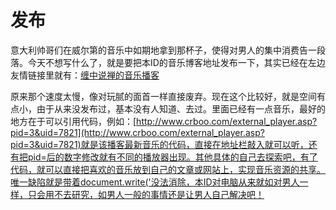 发布
====

			

  意大利帅哥们在威尔第的音乐中如期地拿到那杯子，使得对男人的集中消费告一段落。今天不想写什么了，就是要把本ID的音乐博客地址发布一下，其实已经在左边友情链接里就有：[缠中说禅的音乐播客](http://www.crboo.com/podcast.asp?domain=chzhshch)

  原来那个速度太慢，像对玩腻的面首一样直接废弃。现在这个比较好，就是空间有点小，由于从来没发布过，基本没有人知道、去过。里面已经有一点音乐，最好的地方在于可以引用代码，例如：[http://www.crboo.com/external_player.asp?pid=3&uid=7821](http://www.crboo.com/external_player.asp?pid=3&uid=7821)就是该播客最新音乐的代码，直接在地址栏敲入就可以听，还有把pid=后的数字修改就有不同的播放器出现。其他具体的自己去探索吧，有了代码，就可以直接把喜欢的音乐放到自己的文章或网站上，实现音乐资源的共享。唯一缺陷就是带着document.write('没法消除，本ID对电脑从来就如对男人一样，只会用不去研究，如男人一般的事情还是让男人自己解决吧！

